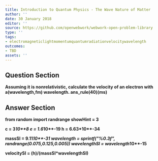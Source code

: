 ```yaml
---
title: Introduction to Quantum Physics - The Wave Nature of Matter
author: ''
date: 30 January 2018
editor: ''
source: https://github.com/openwebwork/webwork-open-problem-library
type: ''
tags:
- electromagneticlightmomentumquantumradiationvelocitywavelength
outcomes:
- TBD
assets: ''
---
```


## Question Section 

<b>
Assuming it is nonrelativistic, calculate the velocity of an electron with a(wavelength,fm) wavelength.
ans_rule(40)(ms)


## Answer Section

from random import randrange
showHint = 3

c = 3*10**8
e = 1.6*10**-19
h = 6.63*10**-34

massSI = 9.11*10**-31
wavelength = sprintf("%0.3f", randrange(0.075,0.125,0.005))
wavelengthSI = wavelength*10**-15

velocitySI = (h)/(massSI*wavelengthSI)